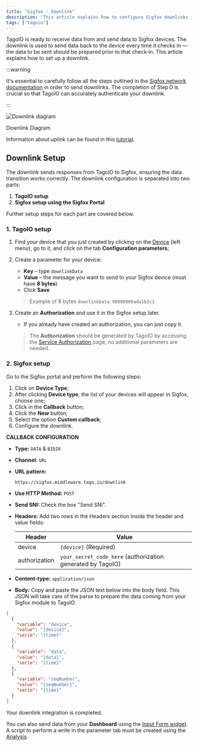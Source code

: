 ```yaml
---
title: "Sigfox - Downlink"
description: "This article explains how to configure Sigfox downlinks in TagoIO, including preparatory steps and a two-part setup process (TagoIO and Sigfox Portal). It highlights important prerequisites and links to related documentation."
tags: ["tagoio"]
---
```


TagoIO is ready to receive data from and send data to Sigfox devices. The
downlink is used to send data back to the device every time it checks in — the
data to be sent should be prepared prior to that check‑in. This article explains
how to set up a downlink.

:::warning

It's essential to carefully follow all the steps outlined in the
[Sigfox network documentation](/tagoio/integrations/networks/sigfox/sigfox.md) in
order to send downlinks. The completion of Step D is crucial so that TagoIO can
accurately authenticate your downlink.

:::

![Downlink diagram](/docs_imagem/tagoio/sigfox-downlink-2.png)

Downlink Diagram

Information about uplink can be found in this
[tutorial](/tagoio/integrations/networks/sigfox/sigfox.md).

## Downlink Setup

The downlink sends responses from TagoIO to Sigfox, ensuring the data transition
works correctly. The downlink configuration is separated into two parts:

1. **TagoIO setup**
2. **Sigfox setup using the Sigfox Portal**

Further setup steps for each part are covered below.

### 1. TagoIO setup

1. Find your device that you just created by clicking on the
   [Device](https://admin.tago.io/devices) (left menu), go to it, and click on
   the tab **Configuration parameters**;
2. Create a parameter for your device:

   - **Key** – type `downlinkData`
   - **Value** – the message you want to send to your Sigfox device (must have
     **8 bytes**)
   - Click **Save**

   <!-- Image temporarily disabled: Parameter creation - /cdn.elev.io/file/uploads/qh72WgBv-E2Q3qO94VO2POz6QghyF6TOwT3t_PMEKX4/28OB9rvmf0SvJzjSZAeIydD8RLgM-YpP-zk7LQPDgl0/Screen%20Shot%202021-08-17%20at%2012.27.28-N98.png -->

   > Example of 8 bytes `downlinkData`: `00000000ada1b2c3`

3. Create an **Authorization** and use it in the Sigfox setup later.
   - If you already have created an authorization, you can just copy it.

   <!-- Image temporarily disabled: Authorization - /cdn.elev.io/file/uploads/VkSrjeSoWpdg7LeGdh2jKUEagxh0dd_cO83j6HUV_6s/N9u-0vTXUhu6V3OyGbRs6fdXOVJy-IMLzlhTnFyoMKM/sigfox_autho-7yQ.png -->

   > The **Authorization** should be generated by TagoIO by accessing the
   > [Service Authorization](https://admin.tago.io/devices/authorization) page;
   > no additional parameters are needed.

### 2. Sigfox setup

Go to the Sigfox portal and perform the following steps:

1. Click on **Device Type**;
2. After clicking **Device type**, the list of your devices will appear in
   Sigfox, choose one;
3. Click in the **Callback** button;
4. Click the **New** button;
5. Select the option **Custom callback**;
6. Configure the downlink.

<!-- Image temporarily disabled: Callback configuration - /cdn.elev.io/file/uploads/VkSrjeSoWpdg7LeGdh2jKUEagxh0dd_cO83j6HUV_6s/RRt8cCIDQvRjyYq_J_xBeynI4qSw_H6HsulSo-Snijo/downlink_callback_tagoIO-cU4.png -->

**CALLBACK CONFIGURATION**

- **Type:** `DATA` & `BIDIR`
- **Channel:** `URL`
- **URL pattern:**
  ```
  https://sigfox.middleware.tago.io/downlink
  ```
- **Use HTTP Method:** `POST`
- **Send SNI:** Check the box "Send SNI".
- **Headers:** Add two rows in the Headers section inside the header and value
  fields:

  | Header        | Value                                                       |
  | ------------- | ----------------------------------------------------------- |
  | device        | `{device}` (Required)                                       |
  | authorization | `your_secret_code_here` (authorization generated by TagoIO) |

- **Content‑type:** `application/json`
- **Body:** Copy and paste the JSON text below into the body field. This JSON
  will take care of the parse to prepare the data coming from your Sigfox module
  to TagoIO.

```json
[
  {
    "variable": "device",
    "value": "{device}",
    "serie": "{time}"
  },
  {
    "variable": "data",
    "value": "{data}",
    "serie": "{time}"
  },
  {
    "variable": "seqNumber",
    "value": "{seqNumber}",
    "serie": "{time}"
  }
]
```

Your downlink integration is completed.

You can also send data from your **Dashboard** using the
[Input Form widget](/docs/tagoio/widgets/input-widgets/input-form/). A script to
perform a write in the parameter tab must be created using the
[Analysis](/docs/tagoio/analysis/).
